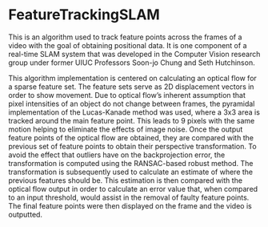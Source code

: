 # FeatureTrackingSLAM

This is an algorithm used to track feature points across the frames of a video with the goal of obtaining positional data. It is one component of a real-time SLAM system that was developed in the Computer Vision research group under former UIUC Professors Soon-jo Chung and Seth Hutchinson. 

This algorithm implementation is centered on calculating an optical flow for a sparse feature set. The feature sets serve as 2D displacement vectors in order
to show movement. Due to optical flow’s inherent assumption that pixel intensities of an object do not change between frames, the pyramidal implementation of the Lucas-Kanade
method was used, where a 3x3 area is tracked around the main feature point. This leads to 9 pixels with the same motion helping to eliminate the effects of image noise. Once the output feature points of the optical flow are obtained, they are compared with the previous set of feature points to obtain their perspective transformation. To avoid the effect that outliers have on the backprojection error, the transformation is computed using the RANSAC-based robust method. The transformation is subsequently used to calculate an estimate of where the previous features should be. This estimation is then compared with the optical flow output in order to calculate an error value that, when compared to an input threshold, would assist in the removal of faulty feature points. The final feature points were then displayed on the frame and the video is outputted.
